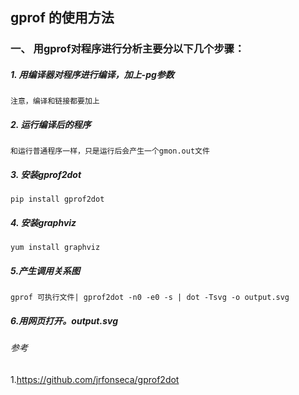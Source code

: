 ## gprof 的使用方法
### 一、 用gprof对程序进行分析主要分以下几个步骤：
##### 1. 用编译器对程序进行编译，加上-pg参数
	注意，编译和链接都要加上
##### 2. 运行编译后的程序
    和运行普通程序一样，只是运行后会产生一个gmon.out文件
##### 3. 安装gprof2dot
	pip install gprof2dot

##### 4. 安装graphviz
	yum install graphviz

##### 5.产生调用关系图
	gprof 可执行文件| gprof2dot -n0 -e0 -s | dot -Tsvg -o output.svg

##### 6.用网页打开。output.svg
###### 参考
1.https://github.com/jrfonseca/gprof2dot